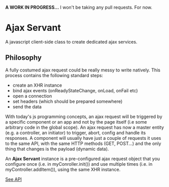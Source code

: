 **A WORK IN PROGRESS...**
I won't be taking any pull requests. For now.


Ajax Servant
============
A javascript client-side class to create dedicated ajax services.

Philosophy
----------
A fully costumed ajax request could be really messy to write natively. This process contains the following standard steps:
  * create an XHR instance
  * bind ajax events (onReadyStateChange, onLoad, onFail etc)
  * open a connection
  * set headers (which should be prepared somewhere)
  * send the data

With today's js programming concepts, an ajax request will be triggered by a specific component or an app and not by the page itself (i.e some arbitrary code in the global scope). An ajax request has now a master entity (e.g. a controller, an initiator) to trigger, abort, config and handle its responses.
A component will usually have just a couple of requests it uses to the same API, with the same HTTP methods (GET, POST...) and the only thing that changes is the payload (dynamic data).

An **Ajax Servant** instance is a pre-configured ajax request object that you configure once (i.e. in myConroller.init()) and use multiple times (i.e. in myController.addItem()), using the same XHR instance.

[See API](https://github.com/taitulism/ajax-servant/blob/master/docs/api.md)
